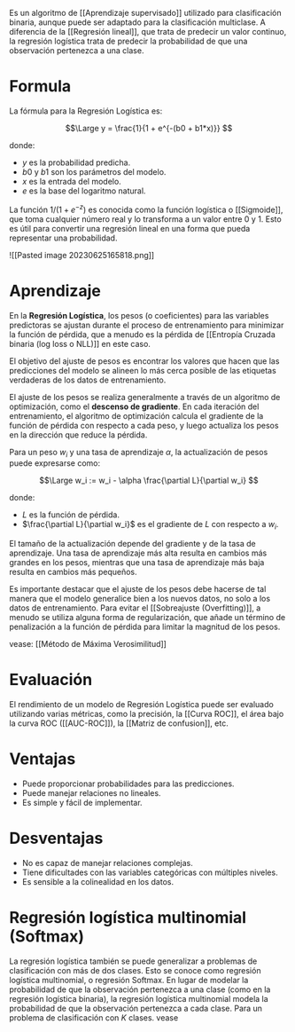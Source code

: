Es un algoritmo de [[Aprendizaje supervisado]] utilizado para clasificación binaria, aunque puede ser adaptado para la clasificación multiclase. A diferencia de la [[Regresión lineal]], que trata de predecir un valor continuo, la regresión logística trata de predecir la probabilidad de que una observación pertenezca a una clase.

# Formula

La fórmula para la Regresión Logística es:

$$\Large
y = \frac{1}{1 + e^{-(b0 + b1*x)}}
$$

donde:
- $y$ es la probabilidad predicha.
- $b0$ y $b1$ son los parámetros del modelo.
- $x$ es la entrada del modelo.
- $e$ es la base del logaritmo natural.

La función $1/(1+e^{-z})$ es conocida como la función logística o [[Sigmoide]], que toma cualquier número real y lo transforma a un valor entre 0 y 1. Esto es útil para convertir una regresión lineal en una forma que pueda representar una probabilidad.

![[Pasted image 20230625165818.png]]

# Aprendizaje

En la **Regresión Logística**, los pesos (o coeficientes) para las variables predictoras se ajustan durante el proceso de entrenamiento para minimizar la función de pérdida, que a menudo es la pérdida de [[Entropía Cruzada binaria (log loss o NLL)]] en este caso.

El objetivo del ajuste de pesos es encontrar los valores que hacen que las predicciones del modelo se alineen lo más cerca posible de las etiquetas verdaderas de los datos de entrenamiento. 

El ajuste de los pesos se realiza generalmente a través de un algoritmo de optimización, como el **descenso de gradiente**. En cada iteración del entrenamiento, el algoritmo de optimización calcula el gradiente de la función de pérdida con respecto a cada peso, y luego actualiza los pesos en la dirección que reduce la pérdida.

Para un peso $w_i$ y una tasa de aprendizaje $\alpha$, la actualización de pesos puede expresarse como:

$$\Large
w_i := w_i - \alpha \frac{\partial L}{\partial w_i}
$$

donde:
- $L$ es la función de pérdida.
- $\frac{\partial L}{\partial w_i}$ es el gradiente de $L$ con respecto a $w_i$.

El tamaño de la actualización depende del gradiente y de la tasa de aprendizaje. Una tasa de aprendizaje más alta resulta en cambios más grandes en los pesos, mientras que una tasa de aprendizaje más baja resulta en cambios más pequeños.

Es importante destacar que el ajuste de los pesos debe hacerse de tal manera que el modelo generalice bien a los nuevos datos, no solo a los datos de entrenamiento. Para evitar el [[Sobreajuste (Overfitting)]], a menudo se utiliza alguna forma de regularización, que añade un término de penalización a la función de pérdida para limitar la magnitud de los pesos.

vease: [[Método de Máxima Verosimilitud]]


# Evaluación

El rendimiento de un modelo de Regresión Logística puede ser evaluado utilizando varias métricas, como la precisión, la [[Curva ROC]], el área bajo la curva ROC ([[AUC-ROC]]), la [[Matriz de confusion]], etc.

# Ventajas

- Puede proporcionar probabilidades para las predicciones.
- Puede manejar relaciones no lineales.
- Es simple y fácil de implementar.

# Desventajas

- No es capaz de manejar relaciones complejas.
- Tiene dificultades con las variables categóricas con múltiples niveles.
- Es sensible a la colinealidad en los datos.
  
# Regresión logística multinomial (Softmax)

La regresión logística también se puede generalizar a problemas de clasificación con más de dos clases. Esto se conoce como regresión logística multinomial, o regresión Softmax. En lugar de modelar la probabilidad de que la observación pertenezca a una clase (como en la regresión logística binaria), la regresión logística multinomial modela la probabilidad de que la observación pertenezca a cada clase. Para un problema de clasificación con $K$ clases. vease
